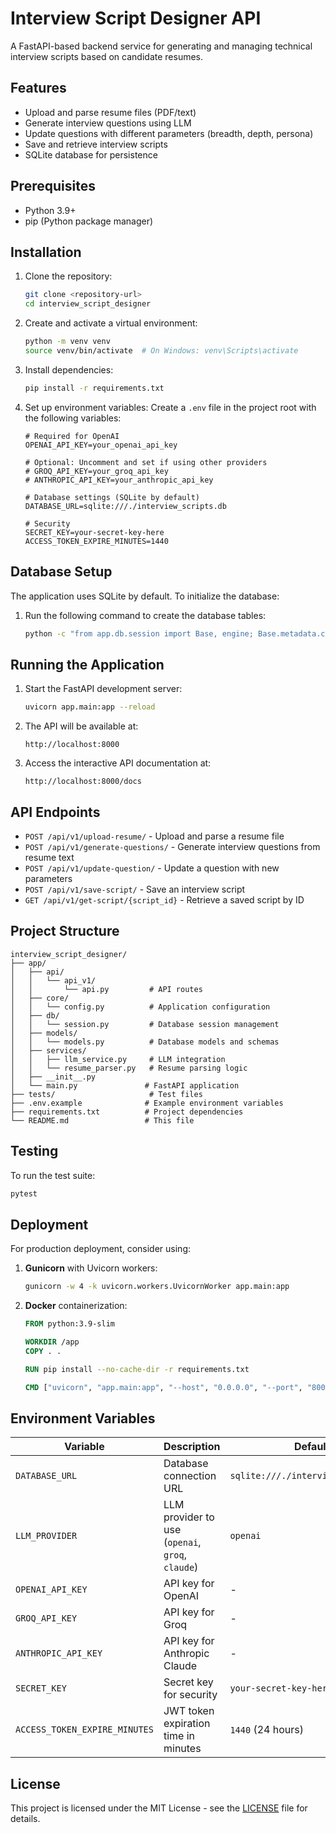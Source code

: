 # Interview Script Designer API

A FastAPI-based backend service for generating and managing technical interview scripts based on candidate resumes.

## Features

- Upload and parse resume files (PDF/text)
- Generate interview questions using LLM
- Update questions with different parameters (breadth, depth, persona)
- Save and retrieve interview scripts
- SQLite database for persistence

## Prerequisites

- Python 3.9+
- pip (Python package manager)

## Installation

1. Clone the repository:
   ```bash
   git clone <repository-url>
   cd interview_script_designer
   ```

2. Create and activate a virtual environment:
   ```bash
   python -m venv venv
   source venv/bin/activate  # On Windows: venv\Scripts\activate
   ```

3. Install dependencies:
   ```bash
   pip install -r requirements.txt
   ```

4. Set up environment variables:
   Create a `.env` file in the project root with the following variables:
   ```
   # Required for OpenAI
   OPENAI_API_KEY=your_openai_api_key
   
   # Optional: Uncomment and set if using other providers
   # GROQ_API_KEY=your_groq_api_key
   # ANTHROPIC_API_KEY=your_anthropic_api_key
   
   # Database settings (SQLite by default)
   DATABASE_URL=sqlite:///./interview_scripts.db
   
   # Security
   SECRET_KEY=your-secret-key-here
   ACCESS_TOKEN_EXPIRE_MINUTES=1440
   ```

## Database Setup

The application uses SQLite by default. To initialize the database:

1. Run the following command to create the database tables:
   ```bash
   python -c "from app.db.session import Base, engine; Base.metadata.create_all(bind=engine)"
   ```

## Running the Application

1. Start the FastAPI development server:
   ```bash
   uvicorn app.main:app --reload
   ```

2. The API will be available at:
   ```
   http://localhost:8000
   ```

3. Access the interactive API documentation at:
   ```
   http://localhost:8000/docs
   ```

## API Endpoints

- `POST /api/v1/upload-resume/` - Upload and parse a resume file
- `POST /api/v1/generate-questions/` - Generate interview questions from resume text
- `POST /api/v1/update-question/` - Update a question with new parameters
- `POST /api/v1/save-script/` - Save an interview script
- `GET /api/v1/get-script/{script_id}` - Retrieve a saved script by ID

## Project Structure

```
interview_script_designer/
├── app/
│   ├── api/
│   │   └── api_v1/
│   │       └── api.py         # API routes
│   ├── core/
│   │   └── config.py          # Application configuration
│   ├── db/
│   │   └── session.py         # Database session management
│   ├── models/
│   │   └── models.py          # Database models and schemas
│   ├── services/
│   │   ├── llm_service.py     # LLM integration
│   │   └── resume_parser.py   # Resume parsing logic
│   ├── __init__.py
│   └── main.py               # FastAPI application
├── tests/                     # Test files
├── .env.example              # Example environment variables
├── requirements.txt          # Project dependencies
└── README.md                 # This file
```

## Testing

To run the test suite:

```bash
pytest
```

## Deployment

For production deployment, consider using:

1. **Gunicorn** with Uvicorn workers:
   ```bash
   gunicorn -w 4 -k uvicorn.workers.UvicornWorker app.main:app
   ```

2. **Docker** containerization:
   ```dockerfile
   FROM python:3.9-slim
   
   WORKDIR /app
   COPY . .
   
   RUN pip install --no-cache-dir -r requirements.txt
   
   CMD ["uvicorn", "app.main:app", "--host", "0.0.0.0", "--port", "8000"]
   ```

## Environment Variables

| Variable | Description | Default |
|----------|-------------|---------|
| `DATABASE_URL` | Database connection URL | `sqlite:///./interview_scripts.db` |
| `LLM_PROVIDER` | LLM provider to use (`openai`, `groq`, `claude`) | `openai` |
| `OPENAI_API_KEY` | API key for OpenAI | - |
| `GROQ_API_KEY` | API key for Groq | - |
| `ANTHROPIC_API_KEY` | API key for Anthropic Claude | - |
| `SECRET_KEY` | Secret key for security | `your-secret-key-here` |
| `ACCESS_TOKEN_EXPIRE_MINUTES` | JWT token expiration time in minutes | `1440` (24 hours) |

## License

This project is licensed under the MIT License - see the [LICENSE](LICENSE) file for details.
